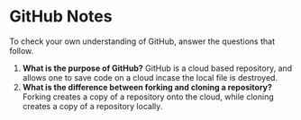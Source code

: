 # GitHub Notes

To check your own understanding of GitHub, answer the questions that follow.

1. **What is the purpose of GitHub?** GitHub is a cloud based repository, and allows one to save code on a cloud incase the local file is destroyed.
1. **What is the difference between forking and cloning a repository?** Forking creates a copy of a repository onto the cloud, while cloning creates a copy of a repository locally.